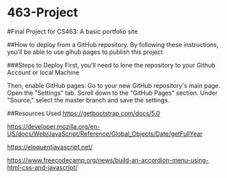 # 463-Project
#Final Project for CS463: A basic portfolio site

##How to deploy from a GitHub repository. 
By following these instructions, you'll be able to use gihub pages to publish this project 

###Steps to Deploy 
First, you'll need to lone the repository to your Github Account or local Machine

Then, enable GitHub pages: Go to your new GitHub repository's main page. 
Open the "Settings" tab. 
Scroll down to the "GitHub Pages" section. 
Under "Source," select the master branch and save the settings.

##Resources Used
https://getbootstrap.com/docs/5.0

https://developer.mozilla.org/en-US/docs/Web/JavaScript/Reference/Global_Objects/Date/getFullYear

https://eloquentjavascript.net/

https://www.freecodecamp.org/news/build-an-accordion-menu-using-html-css-and-javascript/
